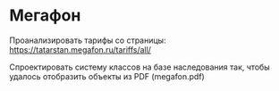 # Мегафон 
Проанализировать тарифы со страницы: 
https://tatarstan.megafon.ru/tariffs/all/ 

Спроектировать систему классов на базе 
наследования так, чтобы удалось отобразить 
объекты из PDF (megafon.pdf)  